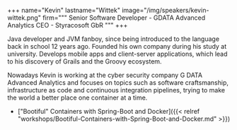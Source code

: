 +++
name="Kevin"
lastname="Wittek"
image="/img/speakers/kevin-wittek.png"
firm="""
Senior Software Developer - GDATA Advanced Analytics
CEO - Styracosoft GbR
"""
+++

Java developer and JVM fanboy, since being introduced to the language back in school 12 years ago. Founded his own company during his study at university. Develops mobile apps and client-server applications, which lead to his discovery of Grails and the Groovy ecosystem.

Nowadays Kevin is working at the cyber security company G DATA Advanced Analytics and focuses on topics such as software craftsmanship, infrastructure as code and continuous integration pipelines, trying to make the world a better place one container at a time.

* ["Bootiful" Containers with Spring-Boot and Docker]({{< relref "workshops/Bootiful-Containers-with-Spring-Boot-and-Docker.md" >}})
